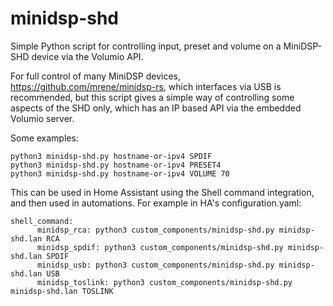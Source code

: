 # minidsp-shd
Simple Python script for controlling input, preset and volume on a MiniDSP-SHD device via the Volumio API.

For full control of many MiniDSP devices, https://github.com/mrene/minidsp-rs, which interfaces via USB 
is recommended, but this script gives a simple way of controlling some aspects of the SHD only, which 
has an IP based API via the embedded Volumio server.

Some examples:

```
python3 minidsp-shd.py hostname-or-ipv4 SPDIF
python3 minidsp-shd.py hostname-or-ipv4 PRESET4
python3 minidsp-shd.py hostname-or-ipv4 VOLUME 70
```

This can be used in Home Assistant using the Shell command integration, and then used in automations.
For example in HA's configuration.yaml:

```
shell_command:
      minidsp_rca: python3 custom_components/minidsp-shd.py minidsp-shd.lan RCA
      minidsp_spdif: python3 custom_components/minidsp-shd.py minidsp-shd.lan SPDIF
      minidsp_usb: python3 custom_components/minidsp-shd.py minidsp-shd.lan USB
      minidsp_toslink: python3 custom_components/minidsp-shd.py minidsp-shd.lan TOSLINK
```
